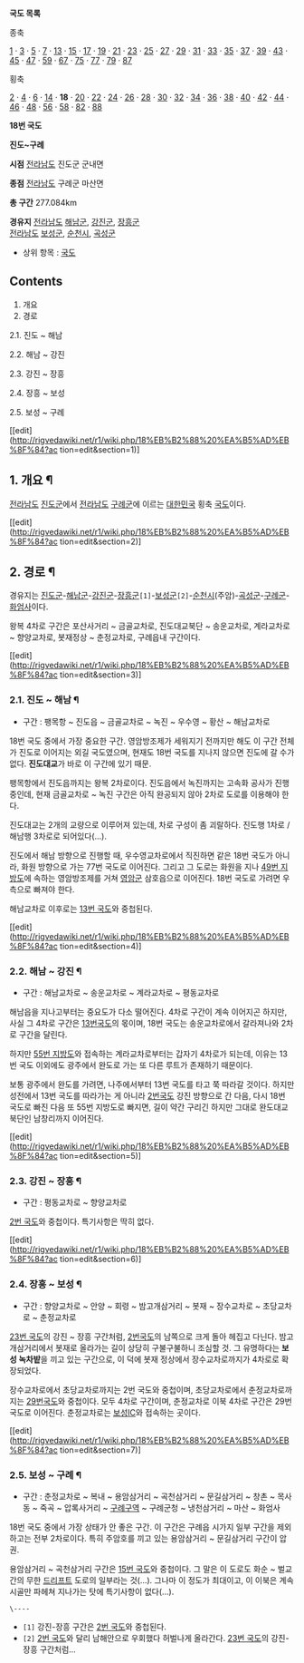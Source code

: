 **국도 목록**

종축

[1](1%EB%B2%88%20%EA%B5%AD%EB%8F%84.md) ·
[3](3%EB%B2%88%20%EA%B5%AD%EB%8F%84.md) ·
[5](5%EB%B2%88%20%EA%B5%AD%EB%8F%84.md) ·
[7](7%EB%B2%88%20%EA%B5%AD%EB%8F%84.md) ·
[13](13%EB%B2%88%20%EA%B5%AD%EB%8F%84.md) ·
[15](15%EB%B2%88%20%EA%B5%AD%EB%8F%84.md) ·
[17](17%EB%B2%88%20%EA%B5%AD%EB%8F%84.md) ·
[19](19%EB%B2%88%20%EA%B5%AD%EB%8F%84.md) ·
[21](21%EB%B2%88%20%EA%B5%AD%EB%8F%84.md) ·
[23](23%EB%B2%88%20%EA%B5%AD%EB%8F%84.md) ·
[25](25%EB%B2%88%20%EA%B5%AD%EB%8F%84.md) ·
[27](27%EB%B2%88%20%EA%B5%AD%EB%8F%84.md) ·
[29](29%EB%B2%88%20%EA%B5%AD%EB%8F%84.md) ·
[31](31%EB%B2%88%20%EA%B5%AD%EB%8F%84.md) ·
[33](33%EB%B2%88%20%EA%B5%AD%EB%8F%84.md) ·
[35](35%EB%B2%88%20%EA%B5%AD%EB%8F%84.md) ·
[37](37%EB%B2%88%20%EA%B5%AD%EB%8F%84.md) ·
[39](39%EB%B2%88%20%EA%B5%AD%EB%8F%84.md) ·
[43](43%EB%B2%88%20%EA%B5%AD%EB%8F%84.md) ·
[45](45%EB%B2%88%20%EA%B5%AD%EB%8F%84.md) ·
[47](47%EB%B2%88%20%EA%B5%AD%EB%8F%84.md) ·
[59](59%EB%B2%88%20%EA%B5%AD%EB%8F%84.md) ·
[67](67%EB%B2%88%20%EA%B5%AD%EB%8F%84.md) ·
[75](75%EB%B2%88%20%EA%B5%AD%EB%8F%84.md) ·
[77](77%EB%B2%88%20%EA%B5%AD%EB%8F%84.md) ·
[79](79%EB%B2%88%20%EA%B5%AD%EB%8F%84.md) ·
[87](87%EB%B2%88%20%EA%B5%AD%EB%8F%84.md)

횡축

[2](2%EB%B2%88%20%EA%B5%AD%EB%8F%84.md) ·
[4](4%EB%B2%88%20%EA%B5%AD%EB%8F%84.md) ·
[6](6%EB%B2%88%20%EA%B5%AD%EB%8F%84.md) ·
[14](14%EB%B2%88%20%EA%B5%AD%EB%8F%84.md) · **18** ·
[20](20%EB%B2%88%20%EA%B5%AD%EB%8F%84.md) ·
[22](22%EB%B2%88%20%EA%B5%AD%EB%8F%84.md) ·
[24](24%EB%B2%88%20%EA%B5%AD%EB%8F%84.md) ·
[26](26%EB%B2%88%20%EA%B5%AD%EB%8F%84.md) ·
[28](28%EB%B2%88%20%EA%B5%AD%EB%8F%84.md) ·
[30](30%EB%B2%88%20%EA%B5%AD%EB%8F%84.md) ·
[32](32%EB%B2%88%20%EA%B5%AD%EB%8F%84.md) ·
[34](34%EB%B2%88%20%EA%B5%AD%EB%8F%84.md) ·
[36](36%EB%B2%88%20%EA%B5%AD%EB%8F%84.md) ·
[38](38%EB%B2%88%20%EA%B5%AD%EB%8F%84.md) ·
[40](40%EB%B2%88%20%EA%B5%AD%EB%8F%84.md) ·
[42](42%EB%B2%88%20%EA%B5%AD%EB%8F%84.md) ·
[44](44%EB%B2%88%20%EA%B5%AD%EB%8F%84.md) ·
[46](46%EB%B2%88%20%EA%B5%AD%EB%8F%84.md) ·
[48](48%EB%B2%88%20%EA%B5%AD%EB%8F%84.md) ·
[56](56%EB%B2%88%20%EA%B5%AD%EB%8F%84.md) ·
[58](58%EB%B2%88%20%EA%B5%AD%EB%8F%84.md) ·
[82](82%EB%B2%88%20%EA%B5%AD%EB%8F%84.md) ·
[88](88%EB%B2%88%20%EA%B5%AD%EB%8F%84.md)

  

**18번 국도**

**진도~구례**

**시점**
[전라남도](%EC%A0%84%EB%9D%BC%EB%82%A8%EB%8F%84.md) 진도군 군내면

**종점**
[전라남도](%EC%A0%84%EB%9D%BC%EB%82%A8%EB%8F%84.md) 구례군 마산면

**총 구간**
277.084km

**경유지**
[전라남도](%EC%A0%84%EB%9D%BC%EB%82%A8%EB%8F%84.md)
[해남군](%ED%95%B4%EB%82%A8%EA%B5%B0.md),
[강진군](%EA%B0%95%EC%A7%84%EA%B5%B0.md),
[장흥군](%EC%9E%A5%ED%9D%A5%EA%B5%B0.md)  
[전라남도](%EC%A0%84%EB%9D%BC%EB%82%A8%EB%8F%84.md)
[보성군](%EB%B3%B4%EC%84%B1%EA%B5%B0.md),
[순천시](%EC%88%9C%EC%B2%9C%EC%8B%9C.md),
[곡성군](%EA%B3%A1%EC%84%B1%EA%B5%B0.md)

  * 상위 항목 : [국도](%EA%B5%AD%EB%8F%84.md)  

## Contents

    

1. 개요 
2. 경로 
    

2.1. 진도 ~ 해남

2.2. 해남 ~ 강진

2.3. 강진 ~ 장흥

2.4. 장흥 ~ 보성

2.5. 보성 ~ 구례

[[edit](http://rigvedawiki.net/r1/wiki.php/18%EB%B2%88%20%EA%B5%AD%EB%8F%84?ac
tion=edit&section=1)]

## 1. 개요 ¶

[전라남도](%EC%A0%84%EB%9D%BC%EB%82%A8%EB%8F%84.md)
[진도군](%EC%A7%84%EB%8F%84%EA%B5%B0.md)에서
[전라남도](%EC%A0%84%EB%9D%BC%EB%82%A8%EB%8F%84.md)
[구례군](%EA%B5%AC%EB%A1%80%EA%B5%B0.md)에 이르는
[대한민국](%EB%8C%80%ED%95%9C%EB%AF%BC%EA%B5%AD.md) 횡축
[국도](%EA%B5%AD%EB%8F%84.md)이다.

  

[[edit](http://rigvedawiki.net/r1/wiki.php/18%EB%B2%88%20%EA%B5%AD%EB%8F%84?ac
tion=edit&section=2)]

## 2. 경로 ¶

경유지는 [진도군](%EC%A7%84%EB%8F%84%EA%B5%B0.md)-[해남군](%ED%95%B4%EB%82%A8%EA%B5%B0.md)-[강진군](%EA%B0%95%EC%A7%84%EA%B5%B0.md)-[장흥군](%EC%9E%A5%ED%9D%A5%EA%B5%B0.md)`[1]`-[보성군](%EB%B3%B4%EC%84%B1%EA%B5%B0.md)`[2]`-[순천시](%EC%88%9C%EC%B2%9C%EC%8B%9C.md)(주암)-[곡성군](%EA%B3%A1%EC%84%B1%EA%B5%B0.md)-[구례군](
/wiki/%EA%B5%AC%EB%A1%80%EA%B5%B0)-[화엄사](%ED%99%94%EC%97%84%EC%82%AC.md)이다.

  

왕복 4차로 구간은 포산사거리 ~ 금골교차로, 진도대교북단 ~ 송운교차로, 계라교차로 ~ 향양교차로, 봇재정상 ~ 춘정교차로, 구례읍내
구간이다.

  

[[edit](http://rigvedawiki.net/r1/wiki.php/18%EB%B2%88%20%EA%B5%AD%EB%8F%84?ac
tion=edit&section=3)]

### 2.1. 진도 ~ 해남 ¶

  * 구간 : 팽목항 ~ 진도읍 ~ 금골교차로 ~ 녹진 ~ 우수영 ~ 황산 ~ 해남교차로  

18번 국도 중에서 가장 중요한 구간. 영암방조제가 세워지기 전까지만 해도 이 구간 전체가 진도로 이어지는 외길 국도였으며, 현재도 18번
국도를 지나지 않으면 진도에 갈 수가 없다. **진도대교**가 바로 이 구간에 있기 때문.

  

팽목항에서 진도읍까지는 왕복 2차로이다. 진도읍에서 녹진까지는 고속화 공사가 진행중인데, 현재 금골교차로 ~ 녹진 구간은 아직 완공되지 않아
2차로 도로를 이용해야 한다.

  

진도대교는 2개의 교량으로 이루어져 있는데, 차로 구성이 좀 괴랄하다. 진도행 1차로 / 해남행 3차로로 되어있다(...).

  

진도에서 해남 방향으로 진행할 때, 우수영교차로에서 직진하면 같은 18번 국도가 아니라, 화원 방향으로 가는 77번 국도로 이어진다. 그리고
그 도로는 화원을 지나 [49번 지방도](49%EB%B2%88%20%EC%A7%80%EB%B0%A9%EB%8F%84.md)에 속하는
영암방조제를 거쳐 [영암군](%EC%98%81%EC%95%94%EA%B5%B0.md) 삼호읍으로 이어진다. 18번 국도로 가려면
우측으로 빠져야 한다.

  

해남교차로 이후로는 [13번 국도](13%EB%B2%88%20%EA%B5%AD%EB%8F%84.md)와 중첩된다.

  

[[edit](http://rigvedawiki.net/r1/wiki.php/18%EB%B2%88%20%EA%B5%AD%EB%8F%84?ac
tion=edit&section=4)]

### 2.2. 해남 ~ 강진 ¶

  * 구간 : 해남교차로 ~ 송운교차로 ~ 계라교차로 ~ 평동교차로  

해남읍을 지나고부터는 중요도가 다소 떨어진다. 4차로 구간이 계속 이어지곤 하지만, 사실 그 4차로 구간은 [13번국도](13%EB%B2%88%20%EA%B5%AD%EB%8F%84.md)의 몫이며, 18번 국도는 송운교차로에서 갈라져나와 2차로
구간을 달린다.

  

하지만 [55번 지방도](55%EB%B2%88%20%EC%A7%80%EB%B0%A9%EB%8F%84.md)와 접속하는 계라교차로부터는
갑자기 4차로가 되는데, 이유는 13번 국도 이외에도 광주에서 완도로 가는 또 다른 루트가 존재하기 때문이다.

  

보통 광주에서 완도를 가려면, 나주에서부터 13번 국도를 타고 쭉 따라갈 것이다. 하지만 성전에서 13번 국도를 따라가는 게 아니라 [2번국도](2%EB%B2%88%20%EA%B5%AD%EB%8F%84.md) 강진 방향으로 간 다음, 다시 18번 국도로 빠진 다음 또
55번 지방도로 빠지면, 길이 약간 구리긴 하지만 그대로 완도대교 북단인 남창리까지 이어진다.

  

[[edit](http://rigvedawiki.net/r1/wiki.php/18%EB%B2%88%20%EA%B5%AD%EB%8F%84?ac
tion=edit&section=5)]

### 2.3. 강진 ~ 장흥 ¶

  * 구간 : 평동교차로 ~ 향양교차로  

[2번 국도](2%EB%B2%88%20%EA%B5%AD%EB%8F%84.md)와 중첩이다. 특기사항은 딱히 없다.

  

[[edit](http://rigvedawiki.net/r1/wiki.php/18%EB%B2%88%20%EA%B5%AD%EB%8F%84?ac
tion=edit&section=6)]

### 2.4. 장흥 ~ 보성 ¶

  * 구간 : 향양교차로 ~ 안양 ~ 회령 ~ 밤고개삼거리 ~ 봇재 ~ 장수교차로 ~ 초당교차로 ~ 춘정교차로  

[23번 국도](23%EB%B2%88%20%EA%B5%AD%EB%8F%84.md)의 강진 ~ 장흥 구간처럼, [2번국도](2%EB%B2%88%20%EA%B5%AD%EB%8F%84.md)의 남쪽으로 크게 돌아 헤집고 다닌다. 밤고개삼거리에서 봇재로
올라가는 길이 상당히 구불구불하니 조심할 것. 그 유명하다는 **보성 녹차밭**을 끼고 있는 구간으로, 이 덕에 봇재 정상에서
장수교차로까지가 4차로로 확장되었다.

  

장수교차로에서 초당교차로까지는 2번 국도와 중첩이며, 초당교차로에서 춘정교차로까지는 [29번국도](29%EB%B2%88%20%EA%B5%AD%EB%8F%84.md)와 중첩이다. 모두 4차로 구간이며, 춘정교차로 이북 4차로
구간은 29번 국도로 이어진다. 춘정교차로는 [보성IC](%EB%B3%B4%EC%84%B1IC.md)와 접속하는 곳이다.

  

[[edit](http://rigvedawiki.net/r1/wiki.php/18%EB%B2%88%20%EA%B5%AD%EB%8F%84?ac
tion=edit&section=7)]

### 2.5. 보성 ~ 구례 ¶

  * 구간 : 춘정교차로 ~ 복내 ~ 용암삼거리 ~ 곡천삼거리 ~ 문길삼거리 ~ 창촌 ~ 목사동 ~ 죽곡 ~ 압록사거리 ~ [구례구역](%EA%B5%AC%EB%A1%80%EA%B5%AC%EC%97%AD.md) ~ 구례군청 ~ 냉천삼거리 ~ 마산 ~ 화엄사  

18번 국도 중에서 가장 상태가 안 좋은 구간. 이 구간은 구례읍 시가지 일부 구간을 제외하고는 전부 2차로이다. 특히 주암호를 끼고 있는
용암삼거리 ~ 문길삼거리 구간이 압권.

  

용암삼거리 ~ 곡천삼거리 구간은 [15번 국도](15%EB%B2%88%20%EA%B5%AD%EB%8F%84.md)와 중첩이다. 그 말은
이 도로도 화순 ~ 벌교 간의 무한 [드리프트](%EB%93%9C%EB%A6%AC%ED%94%84%ED%8A%B8.md) 도로의
일부라는 것(...). 그나마 이 정도가 최대이고, 이 이북은 계속 시골만 파헤쳐 지나가는 탓에 특기사항이 없다(...).

`\----`

  * `[1]` 강진-장흥 구간은 [2번 국도](2%EB%B2%88%20%EA%B5%AD%EB%8F%84.md)와 중첩된다.
  * `[2]` [2번 국도](2%EB%B2%88%20%EA%B5%AD%EB%8F%84.md)와 달리 남해안으로 우회했다 허벌나게 올라간다. [23번 국도](23%EB%B2%88%20%EA%B5%AD%EB%8F%84.md)의 강진-장흥 구간처럼...

